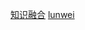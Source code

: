 [知识融合](https://www.bilibili.com/video/BV1t54y1o7kZ?p=27&vd_source=dc879051a07cd1fc4f031d71c37e5a5b)       [lunwei](https://arxiv.org/abs/1903.02419)

